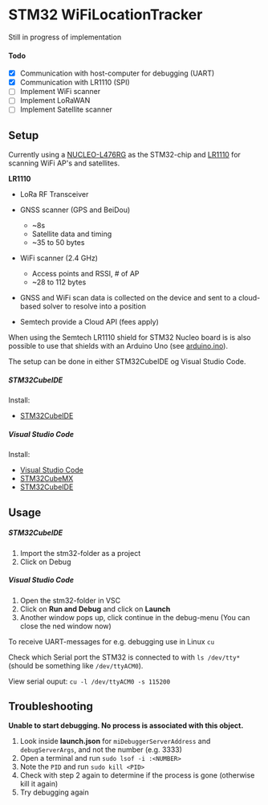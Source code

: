 # STM32 WiFiLocationTracker

Still in progress of implementation

#### Todo

* [X] Communication with host-computer for debugging (UART)
* [X] Communication with LR1110 (SPI)
* [ ] Implement WiFi scanner
* [ ] Implement LoRaWAN
* [ ] Implement Satellite scanner

## Setup

Currently using a [NUCLEO-L476RG](https://www.st.com/en/evaluation-tools/nucleo-l476rg.html) as the STM32-chip and [LR1110](https://www.semtech.com/products/wireless-rf/lora-edge/lr1110) for scanning WiFi AP's and satellites.

**LR1110**

* LoRa RF Transceiver
* GNSS scanner (GPS and BeiDou)

  * ~8s
  * Satellite data and timing
  * ~35 to 50 bytes
* WiFi scanner (2.4 GHz)

  * Access points and RSSI, # of AP
  * ~28 to 112 bytes
* GNSS and WiFi scan data is collected on the device and sent to a cloud-based solver to resolve into a position
* Semtech provide a Cloud API (fees apply)

When using the Semtech LR1110 shield for STM32 Nucleo board is is also possible to use that shields with an Arduino Uno (see [arduino.ino](arduino/arduino.ino)).


The setup can be done in either STM32CubeIDE og Visual Studio Code.

##### STM32CubeIDE

Install:

* [STM32CubeIDE](https://www.st.com/en/development-tools/stm32cubeide.html)

##### Visual Studio Code

Install:

* [Visual Studio Code](https://code.visualstudio.com/download)
* [STM32CubeMX](https://www.st.com/resource/en/user_manual/dm00104712-stm32cubemx-for-stm32-configuration-and-initialization-c-code-generation-stmicroelectronics.pdf)
* [STM32CubeIDE](https://www.st.com/en/development-tools/stm32cubeide.html)

## Usage

##### STM32CubeIDE

1. Import the stm32-folder as a project
2. Click on Debug

##### Visual Studio Code

1. Open the stm32-folder in VSC
3. Click on **Run and Debug** and click on **Launch**
4. Another window pops up, click continue in the debug-menu (You can close the ned window now)

To receive UART-messages for e.g. debugging use in Linux `cu`

Check which Serial port the STM32 is connected to with `ls /dev/tty*` (should be something like `/dev/ttyACM0`).

View serial ouput: `cu -l /dev/ttyACM0 -s 115200`

## Troubleshooting

**Unable to start debugging. No process is associated with this object.**

1. Look inside **launch.json** for `miDebuggerServerAddress` and `debugServerArgs`, and not the number (e.g. 3333)
2. Open a terminal and run `sudo lsof -i :<NUMBER>`
3. Note the `PID` and run `sudo kill <PID>`
4. Check with step 2 again to determine if the process is gone (otherwise kill it again)
5. Try debugging again
